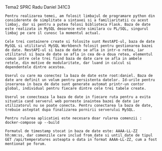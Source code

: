 Tema2 SPRC
Radu Daniel 341C3


	Pentru realizarea temei, am folosit limbajul de programare python din considerente de simplitate a sintaxei si a familiaritatii cu acest limbaj, dar si pentru a putea folosi biblioteca Flask. Baza de date este realizata in MySQL deoarece este similara cu PL/SQL, singurul limbaj pe care il cunosc la momentul actual.

	Cele trei containere create si folosite sunt RestAPI-ul, baza de date MySQL si utilitarul MySQL Workbench folosit pentru gestionarea bazei de date. RestAPI-ul si baza de date se afla in intr-o retea, iar utilitarul si baza de date se afla in cea de-a doua retea, elementul comun intre cele trei fiind baza de date care se afla in ambele retele, din motive de modularitate, dar luand in calcul si dependentele dintre acestea.

	Userul cu care ma conectez la baza de date este root:daniel. Baza de date are definit un volum pentru persistenta datelor. Id-urile pentru inserarea in baza de date sunt generate automat printr-un contor global, individual pentru fiecare dintre cele trei tabele create.

	Userul se conecteaza la baza de date in fiecare ruta pentru a evita situatia cand serverul web porneste inaintea bazei de date iar utilizatorul nu se poate conecta. Pentru conectarea la baza de date, trebuie asteptat dupa finalizarea pornirii serverului MySQL.
	
	Pentru rularea aplicatiei este necesara doar rularea comenzii : docker-compose up --build

	Formatul de timestamp stocat in baza de date este: AAAA-LL-ZZ hh:mm:ss, dar comenzile care includ from_date si until_date de tipul GET /api/temperatures asteapta o data in format AAAA-LL-ZZ, cum a fost mentionat pe forum.

